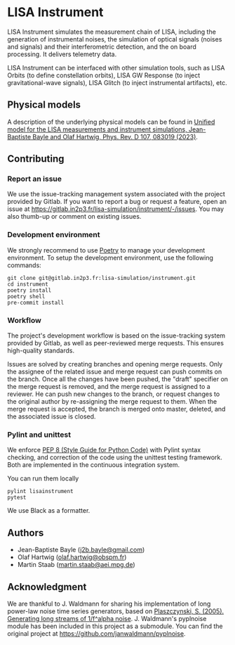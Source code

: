 # LISA Instrument

LISA Instrument simulates the measurement chain of LISA, including the
generation of instrumental noises, the simulation of optical signals (noises and
signals) and their interferometric detection, and the on board processing. It
delivers telemetry data.

LISA Instrument can be interfaced with other simulation tools, such as LISA
Orbits (to define constellation orbits), LISA GW Response (to inject
gravitational-wave signals), LISA Glitch (to inject instrumental artifacts),
etc.

## Physical models

A description of the underlying physical models can be found in [Unified model
for the LISA measurements and instrument simulations, Jean-Baptiste Bayle and
Olaf Hartwig, Phys. Rev. D 107, 083019
(2023)](https://journals.aps.org/prd/abstract/10.1103/PhysRevD.107.083019).

## Contributing

### Report an issue

We use the issue-tracking management system associated with the project provided
by Gitlab. If you want to report a bug or request a feature, open an issue at
<https://gitlab.in2p3.fr/lisa-simulation/instrument/-/issues>. You may also
thumb-up or comment on existing issues.

### Development environment

We strongly recommend to use [Poetry](https://python-poetry.org) to manage your
development environment. To setup the development environment, use the following
commands:

```shell
git clone git@gitlab.in2p3.fr:lisa-simulation/instrument.git
cd instrument
poetry install
poetry shell
pre-commit install
```

### Workflow

The project's development workflow is based on the issue-tracking system
provided by Gitlab, as well as peer-reviewed merge requests. This ensures
high-quality standards.

Issues are solved by creating branches and opening merge requests. Only the
assignee of the related issue and merge request can push commits on the branch.
Once all the changes have been pushed, the "draft" specifier on the merge
request is removed, and the merge request is assigned to a reviewer. He can push
new changes to the branch, or request changes to the original author by
re-assigning the merge request to them. When the merge request is accepted, the
branch is merged onto master, deleted, and the associated issue is closed.

### Pylint and unittest

We enforce [PEP 8 (Style Guide for Python
Code)](https://www.python.org/dev/peps/pep-0008/) with Pylint syntax checking,
and correction of the code using the unittest testing framework. Both are
implemented in the continuous integration system.

You can run them locally

```shell
pylint lisainstrument
pytest
```

We use Black as a formatter.

## Authors

* Jean-Baptiste Bayle (<j2b.bayle@gmail.com>)
* Olaf Hartwig (<olaf.hartwig@obspm.fr>)
* Martin Staab (<martin.staab@aei.mpg.de>)

## Acknowledgment

We are thankful to J. Waldmann for sharing his implementation of long power-law
noise time series generators, based on [Plaszczynski, S. (2005). Generating long
streams of 1/f^alpha noise](https://doi.org/10.1142/S0219477507003635). J.
Waldmann's pyplnoise module has been included in this project as a submodule.
You can find the original project at <https://github.com/janwaldmann/pyplnoise>.

